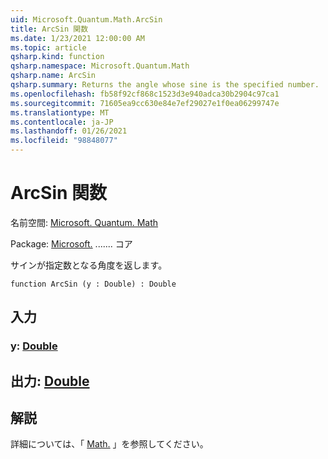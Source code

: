 ```yaml
---
uid: Microsoft.Quantum.Math.ArcSin
title: ArcSin 関数
ms.date: 1/23/2021 12:00:00 AM
ms.topic: article
qsharp.kind: function
qsharp.namespace: Microsoft.Quantum.Math
qsharp.name: ArcSin
qsharp.summary: Returns the angle whose sine is the specified number.
ms.openlocfilehash: fb58f92cf868c1523d3e940adca30b2904c97ca1
ms.sourcegitcommit: 71605ea9cc630e84e7ef29027e1f0ea06299747e
ms.translationtype: MT
ms.contentlocale: ja-JP
ms.lasthandoff: 01/26/2021
ms.locfileid: "98848077"
---
```

# <a name="arcsin-function"></a>ArcSin 関数

名前空間: [Microsoft. Quantum. Math](xref:Microsoft.Quantum.Math)

Package: [Microsoft.](https://nuget.org/packages/Microsoft.Quantum.QSharp.Core) ....... コア


サインが指定数となる角度を返します。

```qsharp
function ArcSin (y : Double) : Double
```


## <a name="input"></a>入力

### <a name="y--double"></a>y: [Double](xref:microsoft.quantum.lang-ref.double)





## <a name="output--double"></a>出力: [Double](xref:microsoft.quantum.lang-ref.double)



## <a name="remarks"></a>解説

詳細については、「 [Math.](https://docs.microsoft.com/dotnet/api/system.math.asin) 」を参照してください。
